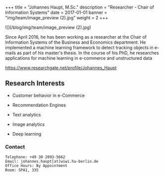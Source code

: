+++
title = "Johannes Haupt, M.Sc."
description = "Researcher - Chair of Information Systems"
date = 2017-01-01
banner = "img/team/image_preview (2).jpg"
weight = 2
+++





![](/blog/img/team/image_preview (2).jpg)

Since April 2016, he has been working as a researcher at the Chair of Information Systems of the Business and Economics department. He implemented a machine learning framework to detect tracking objects in e-mails as part of his master's thesis. In the course of his PhD, he researches applications for machine learning in e-commerce and unstructured data 

https://www.researchgate.net/profile/Johannes_Haupt

## Research Interests

- Customer behavior in e-Commerce

- Recommendation Engines
- Text analytics

- Image analytics

- Deep learning
 

###  Contact

	Telephone: +49 30 2093-5662
	Email: johannes.haupt[at]wiwi.hu-berlin.de 
	Office Hours: By Appointment
	Room: SPA1, 335


